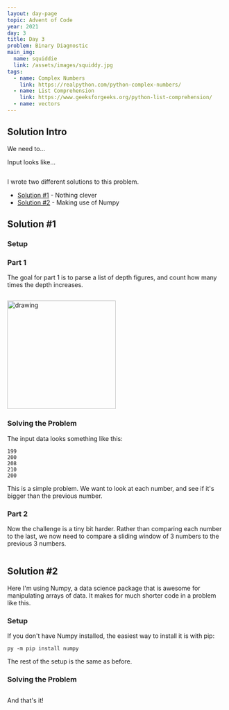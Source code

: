 ```yaml
---
layout: day-page
topic: Advent of Code
year: 2021
day: 3
title: Day 3
problem: Binary Diagnostic
main_img:
  name: squiddie
  link: /assets/images/squiddy.jpg
tags: 
  - name: Complex Numbers
    link: https://realpython.com/python-complex-numbers/
  - name: List Comprehension
    link: https://www.geeksforgeeks.org/python-list-comprehension/
  - name: vectors
---
```


## Solution Intro

We need to...

Input looks like...

```
```

I wrote two different solutions to this problem.

- [Solution #1](#solution-1) - Nothing clever
- [Solution #2](#solution-2) - Making use of Numpy

## Solution #1

### Setup

### Part 1

The goal for part 1 is to parse a list of depth figures, and count how many times the depth increases.

```python
```

<img src="{{ site.url }}{{ site.baseurl }}/assets/images/input_folder_location.png" alt="drawing" style="width:250px;"/>


### Solving the Problem

The input data looks something like this:

```
199
200
208
210
200
```

This is a simple problem.  We want to look at each number, and see if it's bigger than the previous number.

### Part 2

Now the challenge is a tiny bit harder.  Rather than comparing each number to the last,
we now need to compare a sliding window of 3 numbers to the previous 3 numbers.

```python
```

## Solution #2

Here I'm using Numpy, a data science package that is awesome for manipulating arrays of data.
It makes for much shorter code in a problem like this.

### Setup

If you don't have Numpy installed, the easiest way to install it is with pip:

```
py -m pip install numpy
```
The rest of the setup is the same as before.

### Solving the Problem

```python
```

And that's it!
